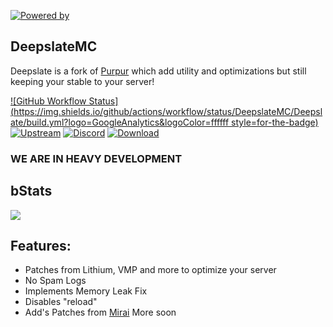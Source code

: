 [![Powered by](https://img.shields.io/badge/Powered_by-Deepslate_project-ee6aa7.svg?style=flat)](https://github.com/DeepslateMC/Deepslate)
## DeepslateMC
Deepslate is a fork of [Purpur](https://www.github.com/PurpurMC/Purpur) which add utility and optimizations but still keeping your stable to your server!

[![GitHub Workflow Status](https://img.shields.io/github/actions/workflow/status/DeepslateMC/Deepslate/build.yml?logo=GoogleAnalytics&logoColor=ffffff style=for-the-badge)](https://github.com/DeepslateMC/Deepslate/actions/workflows/build.yml)
[![Upstream](https://img.shields.io/github/actions/workflow/status/DeepslateMC/Deepslate/upstream.yml?logo=GoogleAnalytics&logoColor=ffffff&style=for-the-badge)](https://github.com/DeepslateMC/Deepslate/actions/workflows/upstream.yml)
[![Discord](https://img.shields.io/discord/1171315977653334076?color=5865F2&label=discord&style=for-the-badge)](https://discord.gg/drEbTSuJxH)
[![Download](https://img.shields.io/github/downloads/DeepslateMC/DeepslateMC/total?&style=for-the-badge&logoColor=ffffff)](https://github.com/DeepslateMC/Deepslate/releases/latest)
</div>

### WE ARE IN HEAVY DEVELOPMENT 

## bStats
[![](https://bstats.org/signatures/server-implementation/deepslate.svg)](https://bstats.org/plugin/server-implementation/Deepslate/20256)







## Features:
- Patches from Lithium, VMP and more to optimize your server
- No Spam Logs
- Implements Memory Leak Fix
- Disables "reload"
- Add's Patches from [Mirai](https://github.com/Dreeam-qwq/Mirai)
More soon
